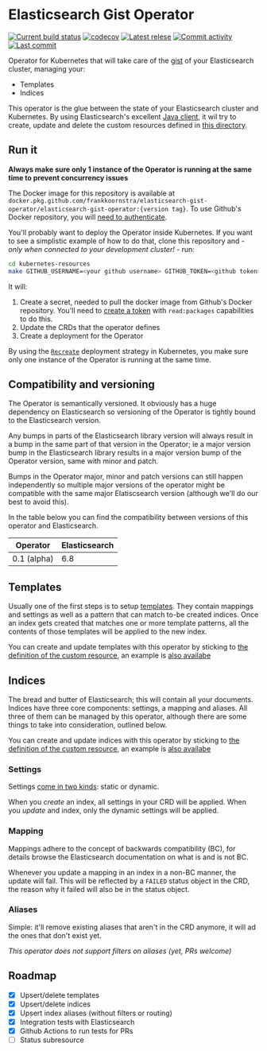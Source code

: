 # Elasticsearch Gist Operator

[![Current build status](https://github.com/frankkoornstra/elasticsearch-gist-operator/workflows/Build%20and%20test%20code/badge.svg)](https://github.com/frankkoornstra/elasticsearch-gist-operator/actions?query=branch%3Amaster)
[![codecov](https://codecov.io/gh/frankkoornstra/elasticsearch-gist-operator/branch/master/graph/badge.svg)](https://codecov.io/gh/frankkoornstra/elasticsearch-gist-operator)
[![Latest relese](https://img.shields.io/github/v/release/frankkoornstra/elasticsearch-gist-operator)](https://github.com/frankkoornstra/elasticsearch-gist-operator/releases)
[![Commit activity](https://img.shields.io/github/commit-activity/m/frankkoornstra/elasticsearch-gist-operator)](https://github.com/frankkoornstra/elasticsearch-gist-operator/pulse)
[![Last commit](https://img.shields.io/github/last-commit/frankkoornstra/elasticsearch-gist-operator)](https://github.com/frankkoornstra/elasticsearch-gist-operator/commits/master)

Operator for Kubernetes that will take care of the [gist](https://www.dictionary.com/browse/gist) of your Elasticsearch cluster, managing your:
* Templates
* Indices

This operator is the glue between the state of your Elasticsearch cluster and Kubernetes.
By using Elasticsearch's excellent [Java client](https://www.elastic.co/guide/en/elasticsearch/client/java-rest/current/index.html), it wil try to create, update and delete the custom resources defined in [this directory](crd/).

## Run it

**Always make sure only 1 instance of the Operator is running at the same time to prevent concurrency issues**

The Docker image for this repository is available at `docker.pkg.github.com/frankkoornstra/elasticsearch-gist-operator/elasticsearch-gist-operator:{version tag}`. To use Github's Docker repository, you will [need to authenticate](https://help.github.com/en/packages/using-github-packages-with-your-projects-ecosystem/configuring-docker-for-use-with-github-packages#authenticating-to-github-packages).

You'll probably want to deploy the Operator inside Kubernetes. If you want to see a simplistic example of how to do that, clone this repository and - _only when connected to your development cluster!_ - run:
```bash
cd kubernetes-resources
make GITHUB_USERNAME=<your github username> GITHUB_TOKEN=<github token>
```

It will:
1. Create a secret, needed to pull the docker image from Github's Docker repository. You'll need to [create a token](https://github.com/settings/tokens) with `read:packages` capabilities to do this.
1. Update the CRDs that the operator defines
1. Create a deployment for the Operator

By using the [`Recreate`](https://kubernetes.io/docs/concepts/workloads/controllers/deployment/#recreate-deployment) deployment strategy in Kubernetes, you make sure only one instance of the Operator is running at the same time.

## Compatibility and versioning

The Operator is semantically versioned. It obviously has a huge dependency on Elasticsearch so versioning of the Operator is tightly bound to the Elasticsearch version.

Any bumps in parts of the Elasticsearch library version will always result in a bump in the same part of that version in the Operator; ie a major version bump in the Elasticsearch library results in a major version bump of the Operator version, same with minor and patch.

Bumps in the Operator major, minor and patch versions can still happen independently so multiple major versions of the operator might be compatible with the same major Elatiscsearch version (although we'll do our best to avoid this).

In the table below you can find the compatibility between versions of this operator and Elasticsearch.

| Operator    | Elasticsearch |
|-------------|---------------|
| 0.1 (alpha) | 6.8           |

## Templates

Usually one of the first steps is to setup [templates](https://www.elastic.co/guide/en/elasticsearch/reference/6.8/indices-templates.html#indices-templates).
They contain mappings and settings as well as a pattern that can match to-be created indices.
Once an index gets created that matches one or more template patterns, all the contents of those templates will be applied to the new index.

You can create and update templates with this operator by sticking to [the definition of the custom resource](crd/crd-template.yaml), an example is [also availabe](crd/template.yaml)

## Indices

The bread and butter of Elasticsearch; this will contain all your documents.
Indices have three core components: settings, a mapping and aliases.
All three of them can be managed by this operator, although there are some things to take into consideration, outlined below.

You can create and update indices with this operator by sticking to [the definition of the custom resource](crd/crd-index.yaml), an example is [also availabe](crd/index.yaml)

### Settings

Settings [come in two kinds](https://www.elastic.co/guide/en/elasticsearch/reference/current/index-modules.html#index-modules-settings): static or dynamic.

When you _create_ an index, all settings in your CRD will be applied.
When you _update_ and index, only the dynamic settings will be applied.

### Mapping

Mappings adhere to the concept of backwards compatibility (BC), for details browse the Elasticsearch documentation on what is and is not BC.

Whenever you update a mapping in an index in a non-BC manner, the update will fail.
This will be reflected by a `FAILED` status object in the CRD, the reason why it failed will also be in the status object.

### Aliases

Simple: it'll remove existing aliases that aren't in the CRD anymore, it will ad the ones that don't exist yet.

*This operator does not support filters on aliases (yet, PRs welcome)*

## Roadmap

- [x] Upsert/delete templates
- [x] Upsert/delete indices
- [x] Upsert index aliases (without filters or routing)
- [x] Integration tests with Elasticsearch
- [x] Github Actions to run tests for PRs
- [ ] Status subresource
